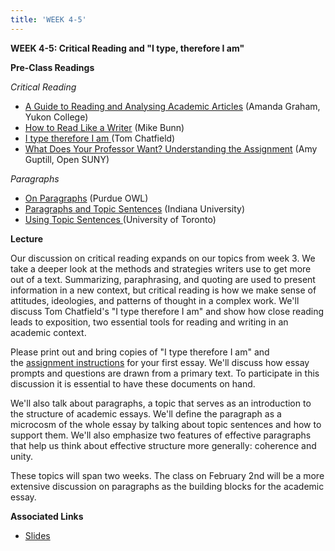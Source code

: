 ```yaml
---
title: 'WEEK 4-5'
---
```


**WEEK 4-5: Critical Reading and "I type, therefore I am"**

**Pre-Class Readings**

_Critical Reading_

- [A Guide to Reading and Analysing Academic Articles](http://courses.yukoncollege.yk.ca/~agraham/guides/article-analysis-readingguide.pdf) (Amanda Graham, Yukon College)
- [How to Read Like a Writer](http://www.parlorpress.com/pdf/bunn--how-to-read.pdf) (Mike Bunn)
- [I type therefore I am ](https://aeon.co/essays/the-world-is-awash-with-more-text-than-ever-before)(Tom Chatfield)
- [What Does Your Professor Want? Understanding the Assignment](http://pressbooks.opensuny.org/writing-in-college-from-competence-to-excellence/chapter/2/) (Amy Guptill, Open SUNY)

_Paragraphs_

- [On Paragraphs](https://owl.english.purdue.edu/owl/resource/606/01/) (Purdue OWL)
- [Paragraphs and Topic Sentences](http://www.indiana.edu/~wts/pamphlets/paragraphs.shtml) (Indiana University)
- [Using Topic Sentences ](http://www.writing.utoronto.ca/advice/planning-and-organizing/topic-sentences)(University of Toronto)

**Lecture**

Our discussion on critical reading expands on our topics from week 3. We take a deeper look at the methods and strategies writers use to get more out of a text. Summarizing, paraphrasing, and quoting are used to present information in a new context, but critical reading is how we make sense of attitudes, ideologies, and patterns of thought in a complex work. We'll discuss Tom Chatfield's "I type therefore I am" and show how close reading leads to exposition, two essential tools for reading and writing in an academic context. 

Please print out and bring copies of "I type therefore I am" and the [assignment instructions](/assignments) for your first essay. We'll discuss how essay prompts and questions are drawn from a primary text. To participate in this discussion it is essential to have these documents on hand. 

We'll also talk about paragraphs, a topic that serves as an introduction to the structure of academic essays. We'll define the paragraph as a microcosm of the whole essay by talking about topic sentences and how to support them. We'll also emphasize two features of effective paragraphs that help us think about effective structure more generally: coherence and unity. 

These topics will span two weeks. The class on February 2nd will be a more extensive discussion on paragraphs as the building blocks for the academic essay. 

**Associated Links**

- [Slides](https://slides.com/trentgill/)



